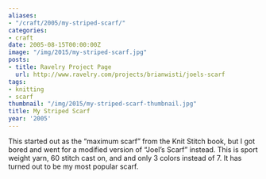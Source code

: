 ```yaml
---
aliases:
- "/craft/2005/my-striped-scarf/"
categories:
- craft
date: 2005-08-15T00:00:00Z
image: "/img/2015/my-striped-scarf.jpg"
posts:
- title: Ravelry Project Page
  url: http://www.ravelry.com/projects/brianwisti/joels-scarf
tags:
- knitting
- scarf
thumbnail: "/img/2015/my-striped-scarf-thumbnail.jpg"
title: My Striped Scarf
year: '2005'
---
```

This started out as the “maximum scarf” from the Knit Stitch book, but I got bored and went for a modified version of “Joel’s Scarf” instead. This is sport weight yarn, 60 stitch cast on, and and only 3 colors instead of 7. It has turned out to be my most popular scarf.

